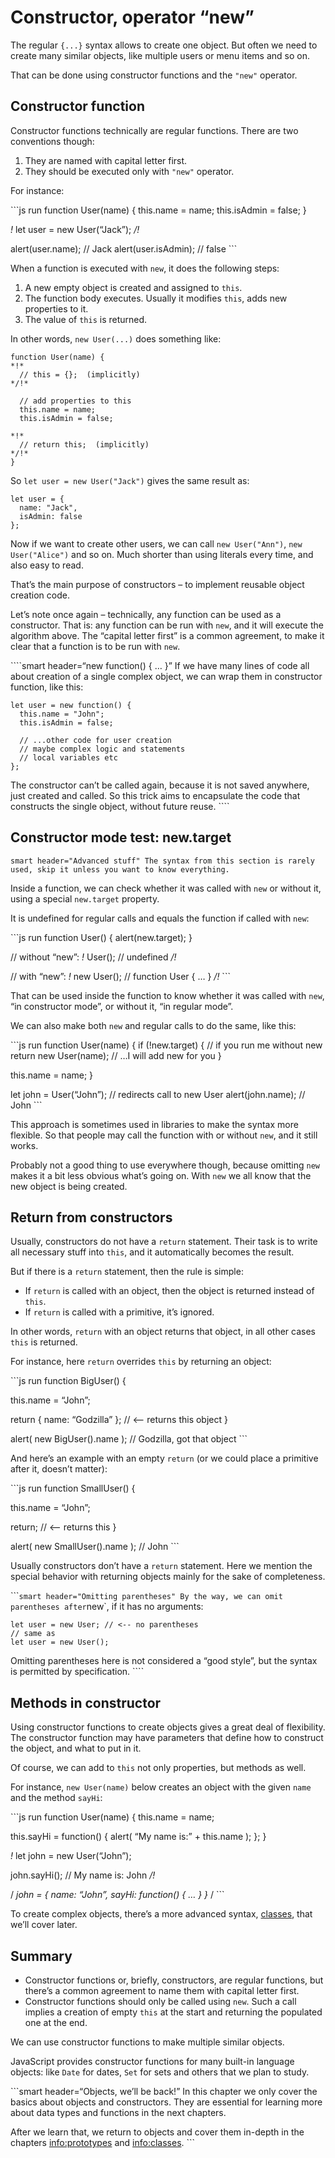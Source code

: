 # Constructor, operator “new”

The regular `{...}` syntax allows to create one object. But often we need to create many similar objects, like multiple users or menu items and so on.

That can be done using constructor functions and the `"new"` operator.

## Constructor function

Constructor functions technically are regular functions. There are two conventions though:

1.  They are named with capital letter first.
2.  They should be executed only with `"new"` operator.

For instance:

\`\`\`js run function User(name) { this.name = name; this.isAdmin = false; }

_!_ let user = new User(“Jack”); _/!_

alert(user.name); // Jack alert(user.isAdmin); // false \`\`\`

When a function is executed with `new`, it does the following steps:

1.  A new empty object is created and assigned to `this`.
2.  The function body executes. Usually it modifies `this`, adds new properties to it.
3.  The value of `this` is returned.

In other words, `new User(...)` does something like:

    function User(name) {
    *!*
      // this = {};  (implicitly)
    */!*

      // add properties to this
      this.name = name;
      this.isAdmin = false;

    *!*
      // return this;  (implicitly)
    */!*
    }

So `let user = new User("Jack")` gives the same result as:

    let user = {
      name: "Jack",
      isAdmin: false
    };

Now if we want to create other users, we can call `new User("Ann")`, `new User("Alice")` and so on. Much shorter than using literals every time, and also easy to read.

That’s the main purpose of constructors – to implement reusable object creation code.

Let’s note once again – technically, any function can be used as a constructor. That is: any function can be run with `new`, and it will execute the algorithm above. The “capital letter first” is a common agreement, to make it clear that a function is to be run with `new`.

\`\`\`\`smart header=“new function() { … }” If we have many lines of code all about creation of a single complex object, we can wrap them in constructor function, like this:

    let user = new function() {
      this.name = "John";
      this.isAdmin = false;

      // ...other code for user creation
      // maybe complex logic and statements
      // local variables etc
    };

The constructor can’t be called again, because it is not saved anywhere, just created and called. So this trick aims to encapsulate the code that constructs the single object, without future reuse. \`\`\`\`

## Constructor mode test: new.target

`smart header="Advanced stuff" The syntax from this section is rarely used, skip it unless you want to know everything.`

Inside a function, we can check whether it was called with `new` or without it, using a special `new.target` property.

It is undefined for regular calls and equals the function if called with `new`:

\`\`\`js run function User() { alert(new.target); }

// without “new”: _!_ User(); // undefined _/!_

// with “new”: _!_ new User(); // function User { … } _/!_ \`\`\`

That can be used inside the function to know whether it was called with `new`, “in constructor mode”, or without it, “in regular mode”.

We can also make both `new` and regular calls to do the same, like this:

\`\`\`js run function User(name) { if (!new.target) { // if you run me without new return new User(name); // …I will add new for you }

this.name = name; }

let john = User(“John”); // redirects call to new User alert(john.name); // John \`\`\`

This approach is sometimes used in libraries to make the syntax more flexible. So that people may call the function with or without `new`, and it still works.

Probably not a good thing to use everywhere though, because omitting `new` makes it a bit less obvious what’s going on. With `new` we all know that the new object is being created.

## Return from constructors

Usually, constructors do not have a `return` statement. Their task is to write all necessary stuff into `this`, and it automatically becomes the result.

But if there is a `return` statement, then the rule is simple:

- If `return` is called with an object, then the object is returned instead of `this`.
- If `return` is called with a primitive, it’s ignored.

In other words, `return` with an object returns that object, in all other cases `this` is returned.

For instance, here `return` overrides `this` by returning an object:

\`\`\`js run function BigUser() {

this.name = “John”;

return { name: “Godzilla” }; // &lt;– returns this object }

alert( new BigUser().name ); // Godzilla, got that object \`\`\`

And here’s an example with an empty `return` (or we could place a primitive after it, doesn’t matter):

\`\`\`js run function SmallUser() {

this.name = “John”;

return; // &lt;– returns this }

alert( new SmallUser().name ); // John \`\`\`

Usually constructors don’t have a `return` statement. Here we mention the special behavior with returning objects mainly for the sake of completeness.

\`\`\``smart header="Omitting parentheses" By the way, we can omit parentheses after`new\`, if it has no arguments:

    let user = new User; // <-- no parentheses
    // same as
    let user = new User();

Omitting parentheses here is not considered a “good style”, but the syntax is permitted by specification. \`\`\`\`

## Methods in constructor

Using constructor functions to create objects gives a great deal of flexibility. The constructor function may have parameters that define how to construct the object, and what to put in it.

Of course, we can add to `this` not only properties, but methods as well.

For instance, `new User(name)` below creates an object with the given `name` and the method `sayHi`:

\`\`\`js run function User(name) { this.name = name;

this.sayHi = function() { alert( “My name is:” + this.name ); }; }

_!_ let john = new User(“John”);

john.sayHi(); // My name is: John _/!_

/ _john = { name: “John”, sayHi: function() { … } }_ / \`\`\`

To create complex objects, there’s a more advanced syntax, [classes](info:classes), that we’ll cover later.

## Summary

- Constructor functions or, briefly, constructors, are regular functions, but there’s a common agreement to name them with capital letter first.
- Constructor functions should only be called using `new`. Such a call implies a creation of empty `this` at the start and returning the populated one at the end.

We can use constructor functions to make multiple similar objects.

JavaScript provides constructor functions for many built-in language objects: like `Date` for dates, `Set` for sets and others that we plan to study.

\`\`\`smart header=“Objects, we’ll be back!” In this chapter we only cover the basics about objects and constructors. They are essential for learning more about data types and functions in the next chapters.

After we learn that, we return to objects and cover them in-depth in the chapters <a href="info:prototypes" class="uri">info:prototypes</a> and <a href="info:classes" class="uri">info:classes</a>. \`\`\`
